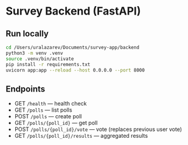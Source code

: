# Survey Backend (FastAPI)

## Run locally

```bash
cd /Users/uralazarev/Documents/survey-app/backend
python3 -m venv .venv
source .venv/bin/activate
pip install -r requirements.txt
uvicorn app:app --reload --host 0.0.0.0 --port 8000
```

## Endpoints
- GET `/health` — health check
- GET `/polls` — list polls
- POST `/polls` — create poll
- GET `/polls/{poll_id}` — get poll
- POST `/polls/{poll_id}/vote` — vote (replaces previous user vote)
- GET `/polls/{poll_id}/results` — aggregated results
